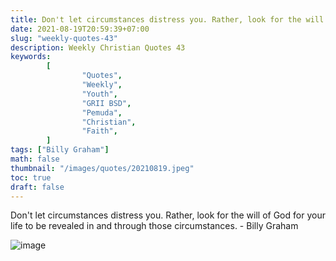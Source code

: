 ```yaml
---
title: Don't let circumstances distress you. Rather, look for the will of God for your life to be revealed in and through those circumstances.
date: 2021-08-19T20:59:39+07:00
slug: "weekly-quotes-43"
description: Weekly Christian Quotes 43
keywords:
        [
                "Quotes",
                "Weekly",
                "Youth",
                "GRII BSD",
                "Pemuda",
                "Christian",
                "Faith",
        ]
tags: ["Billy Graham"]
math: false
thumbnail: "/images/quotes/20210819.jpeg"
toc: true
draft: false
---
```


Don't let circumstances distress you. Rather, look for the will of God
for your life to be revealed in and through those circumstances. - Billy Graham

![image](/images/quotes/20210819.jpeg)

